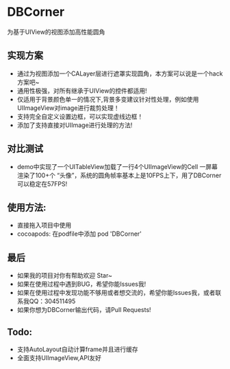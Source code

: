 # DBCorner
为基于UIView的视图添加高性能圆角
## 实现方案
  * 通过为视图添加一个CALayer层进行遮罩实现圆角，本方案可以说是一个hack方案吧~
  * 通用性极强，对所有继承于UIView的控件都适用!
  * 仅适用于背景颜色单一的情况下,背景多变建议针对性处理，例如使用UIImageView对image进行裁剪处理！
  * 支持完全自定义设置边框，可以实现虚线边框！
  * 添加了支持直接对UIImage进行处理的方法!

## 对比测试
  * demo中实现了一个UITableView加载了一行4个UIImageView的Cell 一屏幕渲染了100+个 “头像”，系统的圆角帧率基本上是10FPS上下，用了DBCorner可以稳定在57FPS!
  
## 使用方法:
* 直接拖入项目中使用
* cocoapods: 在podfile中添加 pod 'DBCorner'

## 最后
* 如果我的项目对你有帮助欢迎 Star~
* 如果在使用过程中遇到BUG，希望你能Issues我!
* 如果在使用过程中发现功能不够用或者想交流的，希望你能Issues我，或者联系我QQ：304511495
* 如果你想为DBCorner输出代码，请Pull Requests!

## Todo:
* 支持AutoLayout自动计算frame并且进行缓存
* 全面支持UIImageView,API友好
  
